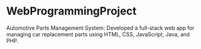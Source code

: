 # WebProgrammingProject
Automotive Parts Management System: Developed a full-stack web app for managing car replacement parts using HTML, CSS, JavaScript, Java, and PHP. 
